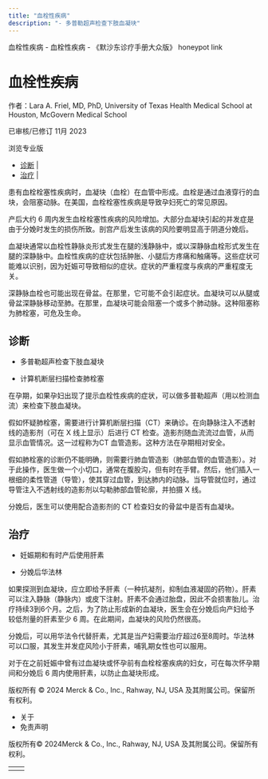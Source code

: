 ```yaml
---
title: "血栓性疾病"
description: "- 多普勒超声检查下肢血凝块"
---
```


﻿血栓性疾病 \- 血栓性疾病 \- 《默沙东诊疗手册大众版》 honeypot link

# 血栓性疾病

作者：Lara A. Friel, MD, PhD, University of Texas Health Medical School at Houston,
McGovern Medical School

已审核/已修订 11月 2023

浏览专业版

- [诊断](#诊断_v812801_zh) \|
- [治疗](#治疗_v9011110_zh) \|

患有血栓栓塞性疾病时，血凝块（血栓）在血管中形成。血栓是通过血液穿行的血块，会阻塞动脉。在美国，血栓栓塞性疾病是导致孕妇死亡的常见原因。

产后大约 6 周内发生血栓栓塞性疾病的风险增加。大部分血凝块引起的并发症是由于分娩时发生的损伤所致。剖宫产后发生该病的风险要明显高于阴道分娩后。

血凝块通常以血栓性静脉炎形式发生在腿的浅静脉中，或以深静脉血栓形式发生在腿的深静脉中。血栓性疾病的症状包括肿胀、小腿后方疼痛和触痛等。这些症状可能难以识别，因为妊娠可导致相似的症状。症状的严重程度与疾病的严重程度无关。

深静脉血栓也可能出现在骨盆。在那里，它可能不会引起症状。血凝块可以从腿或骨盆深静脉移动至肺。在那里，血凝块可能会阻塞一个或多个肺动脉。这种阻塞称为肺栓塞，可危及生命。

## 诊断

- 多普勒超声检查下肢血凝块

- 计算机断层扫描检查肺栓塞


在孕期，如果孕妇出现了提示血栓性疾病的症状，可以做多普勒超声（用以检测血流）来检查下肢血凝块。

假如怀疑肺栓塞，需要进行计算机断层扫描（CT）来确诊。在向静脉注入不透射线的造影剂（可在 X 线上显示）后进行 CT 检查。造影剂随血流流过血管，从而显示血管情况。这一过程称为CT 血管造影。这种方法在孕期相对安全。

假如肺栓塞的诊断仍不能明确，则需要行肺血管造影（肺部血管的血管造影）。对于此操作，医生做一个小切口，通常在腹股沟，但有时在手臂。然后，他们插入一根细的柔性管道（导管），使其穿过血管，到达肺内的动脉。当导管就位时，通过导管注入不透射线的造影剂以勾勒肺部血管轮廓，并拍摄 X 线。

分娩后，医生可以使用配合造影剂的 CT 检查妇女的骨盆中是否有血凝块。

## 治疗

- 妊娠期和有时产后使用肝素

- 分娩后华法林


如果探测到血凝块，应立即给予肝素（一种抗凝剂，抑制血液凝固的药物）。肝素可以注入静脉（静脉内）或皮下注射。肝素不会通过胎盘，因此不会损害胎儿。治疗持续3到6个月。之后，为了防止形成新的血凝块，医生会在分娩后向产妇给予较低剂量的肝素至少 6 周。在此期间，血凝块的风险仍然很高。

分娩后，可以用华法令代替肝素，尤其是当产妇需要治疗超过6至8周时。华法林可以口服，其发生并发症风险小于肝素，哺乳期女性也可以服用。

对于在之前妊娠中曾有过血凝块或怀孕前有血栓栓塞疾病的妇女，可在每次怀孕期间和分娩后 6 周内使用肝素，以防止血凝块形成。



版权所有 © 2024
Merck & Co., Inc., Rahway, NJ, USA 及其附属公司。保留所有权利。

- 关于
- 免责声明

版权所有© 2024Merck & Co., Inc., Rahway, NJ, USA 及其附属公司。保留所有权利。

|     |     |
| --- | --- |
|  |  |